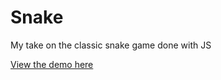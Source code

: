 Snake
=====

My take on the classic snake game done with JS

[View the demo here](http://kevinalbs.com/snake)
